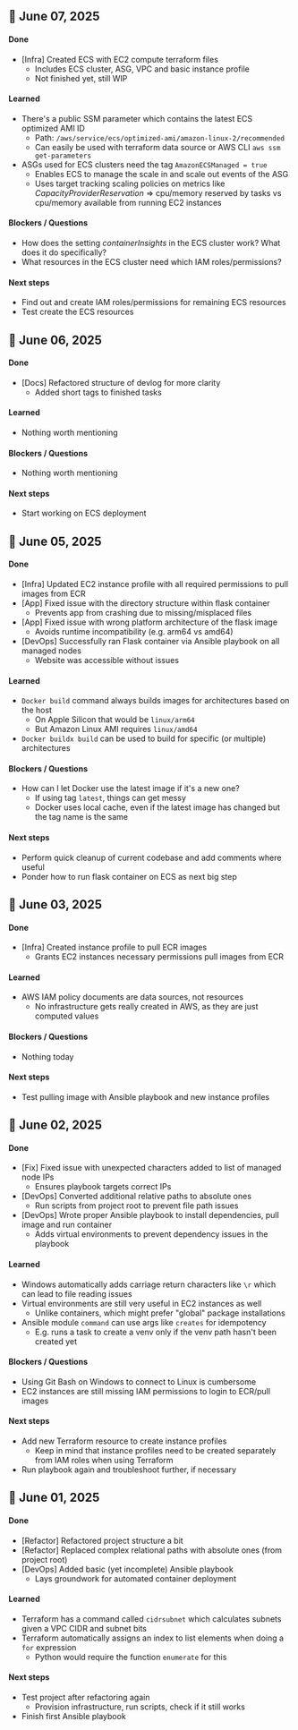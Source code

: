 ## 📅 June 07, 2025

#### Done
- [Infra] Created ECS with EC2 compute terraform files
  - Includes ECS cluster, ASG, VPC and basic instance profile
  - Not finished yet, still WIP

#### Learned
- There's a public SSM parameter which contains the latest ECS optimized AMI ID
  - Path: `/aws/service/ecs/optimized-ami/amazon-linux-2/recommended`
  - Can easily be used with terraform data source or AWS CLI `aws ssm get-parameters`
- ASGs used for ECS clusters need the tag `AmazonECSManaged = true`
  - Enables ECS to manage the scale in and scale out events of the ASG
  - Uses target tracking scaling policies on metrics like *CapacityProviderReservation* => cpu/memory reserved by tasks vs cpu/memory available from running EC2 instances

#### Blockers / Questions
- How does the setting *containerInsights* in the ECS cluster work? What does it do specifically?
- What resources in the ECS cluster need which IAM roles/permissions?

#### Next steps
- Find out and create IAM roles/permissions for remaining ECS resources
- Test create the ECS resources

## 📅 June 06, 2025

#### Done
- [Docs] Refactored structure of devlog for more clarity
  - Added short tags to finished tasks

#### Learned
- Nothing worth mentioning

#### Blockers / Questions
- Nothing worth mentioning

#### Next steps
- Start working on ECS deployment

## 📅 June 05, 2025

#### Done
- [Infra] Updated EC2 instance profile with all required permissions to pull images from ECR
- [App] Fixed issue with the directory structure within flask container
  - Prevents app from crashing due to missing/misplaced files
- [App] Fixed issue with wrong platform architecture of the flask image
  - Avoids runtime incompatibility (e.g. arm64 vs amd64)
- [DevOps] Successfully ran Flask container via Ansible playbook on all managed nodes
  - Website was accessible without issues

#### Learned
- `Docker build` command always builds images for architectures based on the host
  - On Apple Silicon that would be `linux/arm64`
  - But Amazon Linux AMI requires `linux/amd64`
- `Docker buildx build` can be used to build for specific (or multiple) architectures

#### Blockers / Questions
- How can I let Docker use the latest image if it's a new one?
  - If using tag `latest`, things can get messy
  - Docker uses local cache, even if the latest image has changed but the tag name is the same

#### Next steps
- Perform quick cleanup of current codebase and add comments where useful
- Ponder how to run flask container on ECS as next big step

## 📅 June 03, 2025

#### Done
- [Infra] Created instance profile to pull ECR images
  - Grants EC2 instances necessary permissions pull images from ECR

#### Learned
- AWS IAM policy documents are data sources, not resources
  - No infrastructure gets really created in AWS, as they are just computed values

#### Blockers / Questions
- Nothing today

#### Next steps
- Test pulling image with Ansible playbook and new instance profiles

## 📅 June 02, 2025

#### Done
- [Fix] Fixed issue with unexpected characters added to list of managed node IPs
  - Ensures playbook targets correct IPs
- [DevOps] Converted additional relative paths to absolute ones
  - Run scripts from project root to prevent file path issues
- [DevOps] Wrote proper Ansible playbook to install dependencies, pull image and run container
  - Adds virtual environments to prevent dependency issues in the playbook

#### Learned
- Windows automatically adds carriage return characters like `\r` which can lead to file reading issues
- Virtual environments are still very useful in EC2 instances as well
  - Unlike containers, which might prefer "global" package installations
- Ansible module `command` can use args like `creates` for idempotency
  - E.g. runs a task to create a venv only if the venv path hasn't been created yet

#### Blockers / Questions
- Using Git Bash on Windows to connect to Linux is cumbersome
- EC2 instances are still missing IAM permissions to login to ECR/pull images

#### Next steps
- Add new Terraform resource to create instance profiles
  - Keep in mind that instance profiles need to be created separately from IAM roles when using Terraform
- Run playbook again and troubleshoot further, if necessary

## 📅 June 01, 2025

#### Done
- [Refactor] Refactored project structure a bit
- [Refactor] Replaced complex relational paths with absolute ones (from project root)
- [DevOps] Added basic (yet incomplete) Ansible playbook
  - Lays groundwork for automated container deployment

#### Learned
- Terraform has a command called `cidrsubnet` which calculates subnets given a VPC CIDR and subnet bits
- Terraform automatically assigns an index to list elements when doing a `for` expression
  - Python would require the function `enumerate` for this

#### Next steps
- Test project after refactoring again
  - Provision infrastructure, run scripts, check if it still works
- Finish first Ansible playbook